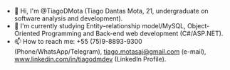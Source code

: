 - 👋 Hi, I'm @TiagoDMota (Tiago Dantas Mota, 21, undergraduate on software analysis and development).
- 🌱 I'm currently studying Entity–relationship model/MySQL, Object-Oriented Programming and Back-end web development (C#/ASP.NET).
- 📫 How to reach me: +55 (75)9-8893-9300 (Phone/WhatsApp/Telegram), tiago.motasaj@gmail.com (e-mail), www.linkedin.com/in/tiagodmdev (LinkedIn Profile).
